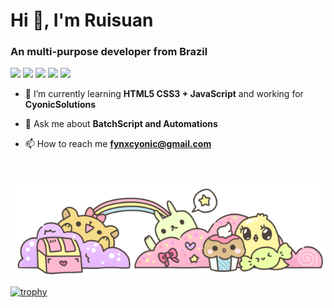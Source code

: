 <h1>Hi 👋, I'm Ruisuan</h1>
<h3>An multi-purpose developer from Brazil</h3>


<p>
  
  <img src="https://raw.githubusercontent.com/ruisuan/ruisuan/main/profile-badges/neovim.svg"/>
  <img src="https://raw.githubusercontent.com/ruisuan/ruisuan/main/profile-badges/arch-linux.svg"/>
  <img src="https://raw.githubusercontent.com/ruisuan/ruisuan/main/profile-badges/css3.svg"/>
  <img src="https://raw.githubusercontent.com/ruisuan/ruisuan/main/profile-badges/html5.svg"/>
  <img src="https://raw.githubusercontent.com/ruisuan/ruisuan/main/profile-badges/gitea.svg"/)
  
</p>

- 🌱 I’m currently learning **HTML5 CSS3 + JavaScript** and working for **CyonicSolutions**

- 💬 Ask me about **BatchScript and Automations**

- 📫 How to reach me **fynxcyonic@gmail.com**

<br>

<a><img src="https://raw.githubusercontent.com/ruisuan/ruisuan/main/img/profile-footer.webp">

<p>
  
  [![trophy](https://github-profile-trophy.vercel.app/?username=ruisuan&theme=buddhism)](https://github.com/ruisuan/github-profile-trophy)
</p>
